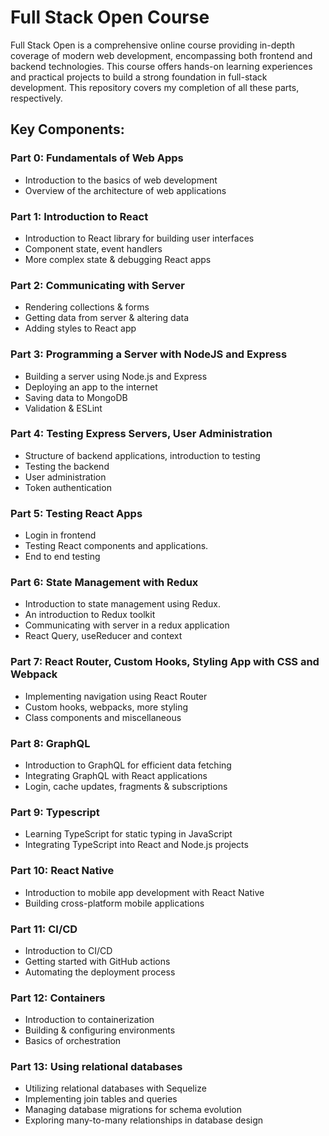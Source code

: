 # Full Stack Open Course

Full Stack Open is a comprehensive online course providing in-depth coverage of modern web development, encompassing both frontend and backend technologies. This course offers hands-on learning experiences and practical projects to build a strong foundation in full-stack development. This repository covers my completion of all these parts, respectively. 

## Key Components:

### Part 0: Fundamentals of Web Apps 
   - Introduction to the basics of web development
   - Overview of the architecture of web applications

### Part 1: Introduction to React 
   - Introduction to React library for building user interfaces
   - Component state, event handlers
   - More complex state & debugging React apps

### Part 2: Communicating with Server 
   - Rendering collections & forms
   - Getting data from server & altering data
   - Adding styles to React app

### Part 3: Programming a Server with NodeJS and Express 
   - Building a server using Node.js and Express
   - Deploying an app to the internet
   - Saving data to MongoDB
   - Validation & ESLint

### Part 4: Testing Express Servers, User Administration
   - Structure of backend applications, introduction to testing
   - Testing the backend
   - User administration
   - Token authentication
     
### Part 5: Testing React Apps
   - Login in frontend
   - Testing React components and applications.
   - End to end testing

### Part 6: State Management with Redux
   - Introduction to state management using Redux.
   - An introduction to Redux toolkit
   - Communicating with server in a redux application
   - React Query, useReducer and context

### Part 7: React Router, Custom Hooks, Styling App with CSS and Webpack
   - Implementing navigation using React Router
   - Custom hooks, webpacks, more styling
   - Class components and miscellaneous

### Part 8: GraphQL
   - Introduction to GraphQL for efficient data fetching
   - Integrating GraphQL with React applications
   - Login, cache updates, fragments & subscriptions

### Part 9: Typescript
   - Learning TypeScript for static typing in JavaScript
   - Integrating TypeScript into React and Node.js projects

### Part 10: React Native
   - Introduction to mobile app development with React Native
   - Building cross-platform mobile applications

### Part 11: CI/CD
   - Introduction to CI/CD
   - Getting started with GitHub actions
   - Automating the deployment process

### Part 12: Containers
   - Introduction to containerization
   - Building & configuring environments
   - Basics of orchestration

### Part 13: Using relational databases
   - Utilizing relational databases with Sequelize
   - Implementing join tables and queries
   - Managing database migrations for schema evolution
   - Exploring many-to-many relationships in database design
